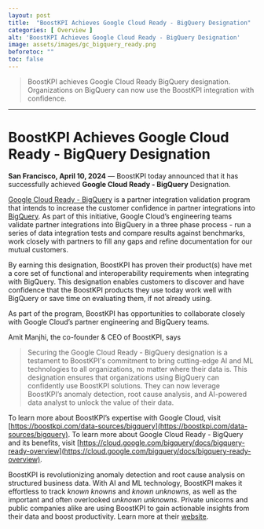 ```yaml
---
layout: post
title:  "BoostKPI Achieves Google Cloud Ready - BigQuery Designation"
categories: [ Overview ]
alt: 'BoostKPI Achieves Google Cloud Ready - BigQuery Designation'
image: assets/images/gc_bigquery_ready.png
beforetoc: ""
toc: false
---
```

> BoostKPI achieves Google Cloud Ready BigQuery designation. Organizations on BigQuery can now use the BoostKPI integration with confidence.

---
# BoostKPI Achieves Google Cloud Ready - BigQuery Designation  

**San Francisco, April 10, 2024** — BoostKPI today announced that it has successfully achieved **Google Cloud Ready - BigQuery** Designation.

[Google Cloud Ready - BigQuery](https://cloud.google.com/bigquery/docs/bigquery-ready-overview) is a partner integration validation program  that intends to increase the customer confidence in partner integrations into [BigQuery](https://cloud.google.com/bigquery). As part of this initiative, Google Cloud’s engineering teams validate partner integrations into BigQuery in a three phase process -  run a series of data integration tests and compare results against benchmarks, work closely with partners to fill any gaps and refine documentation for our mutual customers.  

By earning this designation, BoostKPI has proven their product(s) have met a core set of functional and interoperability requirements when integrating with BigQuery.  This designation enables customers to discover and have confidence that the BoostKPI products they use today work well with BigQuery or save time on evaluating them, if not already using.

As part of the program, BoostKPI has opportunities to collaborate closely with Google Cloud’s partner engineering and BigQuery teams.

Amit Manjhi, the co-founder & CEO of BoostKPI, says
 > Securing the Google Cloud Ready - BigQuery designation is a testament to BoostKPI's commitment to bring cutting-edge AI and ML technologies to all organizations, no matter where their data is. This designation ensures that organizations using BigQuery can confidently use BoostKPI solutions. They can now leverage BoostKPI’s anomaly detection, root cause analysis, and AI-powered data analyst to unlock the value of their data.

To learn more about BoostKPI’s expertise with Google Cloud, visit [https://boostkpi.com/data-sources/bigquery](https://boostkpi.com/data-sources/bigquery). To learn more about Google Cloud Ready - BigQuery and its benefits, visit [https://cloud.google.com/bigquery/docs/bigquery-ready-overview](https://cloud.google.com/bigquery/docs/bigquery-ready-overview).

BoostKPI is revolutionizing anomaly detection and root cause analysis on structured business data. With AI and ML technology, BoostKPI makes it effortless to track *known knowns* and *known unknowns*, as well as the important and often overlooked *unknown unknowns*. Private unicorns and public companies alike are using BoostKPI to gain actionable insights from their data and boost productivity.  Learn more at their [website](https://boostkpi.com).

